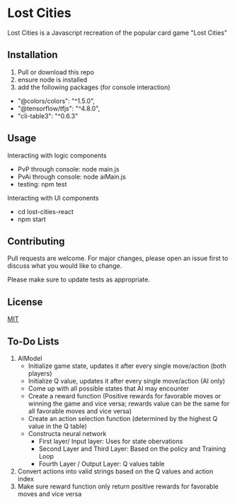 # Lost Cities

Lost Cities is a Javascript recreation of the popular card game "Lost Cities"

## Installation

1. Pull or download this repo
2. ensure node is installed
3. add the following packages (for console interaction)
- "@colors/colors": "^1.5.0",
- "@tensorflow/tfjs": "^4.8.0",
- "cli-table3": "^0.6.3"
  

## Usage

Interacting with logic components

- PvP through console: node main.js
- PvAi through console: node aiMain.js
- testing: npm test

Interacting with UI components

- cd lost-cities-react
- npm start

## Contributing

Pull requests are welcome. For major changes, please open an issue first
to discuss what you would like to change.

Please make sure to update tests as appropriate.

## License

[MIT](https://choosealicense.com/licenses/mit/)

## To-Do Lists
1. AIModel
    - Initialize game state, updates it after every single move/action (both players)
    - Initialize Q value, updates it after every single move/action (AI only)
    - Come up with all possible states that AI may encounter
    - Create a reward function (Positive rewards for favorable moves or winning the game and vice versa; rewards value can be the same for all favorable moves and vice versa)
    - Create an action selection function (determined by the highest Q value in the Q table)
    - Constructa neural network 
        - First layer/ Input layer: Uses for state obervations
        - Second Layer and Third Layer: Based on the policy and Training Loop
        - Fourth Layer / Output Layer: Q values table
2. Convert actions into valid strings based on the Q values and action index
3. Make sure reward function only return positive rewards for favorable moves and vice versa
